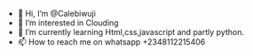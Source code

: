 - 👋 Hi, I’m @Calebiwuji
- 👀 I’m interested in Clouding
- 🌱 I’m currently learning Html,css,javascript and partly python.
- 📫 How to reach me on whatsapp +2348112215406

